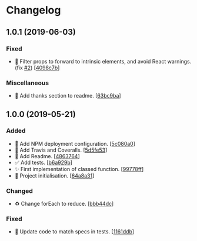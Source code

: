 # Changelog

<a name="1.0.1"></a>
## 1.0.1 (2019-06-03)

### Fixed

- 🐛 Filter props to forward to intrinsic elements, and avoid React warnings. (fix [#2](https://github.com/mathieutu/classed-components/issues/2)) [[4098c7b](https://github.com/mathieutu/classed-components/commit/4098c7be43cca1c64992b23ac41d48f83007892d)]

### Miscellaneous

- 📝 Add thanks section to readme. [[63bc9ba](https://github.com/mathieutu/classed-components/commit/63bc9ba2fbb6e98fe44682dcbcb0d134d5a76b76)]


<a name="1.0.0"></a>
## 1.0.0 (2019-05-21)

### Added
- 🚀 Add NPM deployment configuration. [[5c080a0](https://github.com/mathieutu/classed-components/commit/5c080a0c114b294ec5530abb8d0d550d6769dcd1)]
-  👷 Add Travis and Coveralls. [[5d5fe53](https://github.com/mathieutu/classed-components/commit/5d5fe5366e8599f5e2b6ebdb2886f7b7a2f35baf)]
- 📝 Add Readme. [[4863764](https://github.com/mathieutu/classed-components/commit/4863764b6b48d724c7bddd0990655c5067e42f93)]
- ✅ Add tests. [[b6a929b](https://github.com/mathieutu/classed-components/commit/b6a929b40b271eb4a4c722d7bb3d8f6467b52380)]
- ✨ First implementation of classed function. [[99778ff](https://github.com/mathieutu/classed-components/commit/99778ffbb0405a672522f65f3f911daa9fe8f961)]
- 🎉 Project initialisation. [[64a8a31](https://github.com/mathieutu/classed-components/commit/64a8a318d40324dbff392bd290634bcce4b315ae)]

### Changed

- ♻️ Change forEach to reduce. [[bbb44dc](https://github.com/mathieutu/classed-components/commit/bbb44dc0bada7b43d4ef9acb19202c71a994e38f)]

### Fixed

- 💚 Update code to match specs in tests. [[1161ddb](https://github.com/mathieutu/classed-components/commit/1161ddb039626716685351a9b74f1cf8d5b9bd88)]


